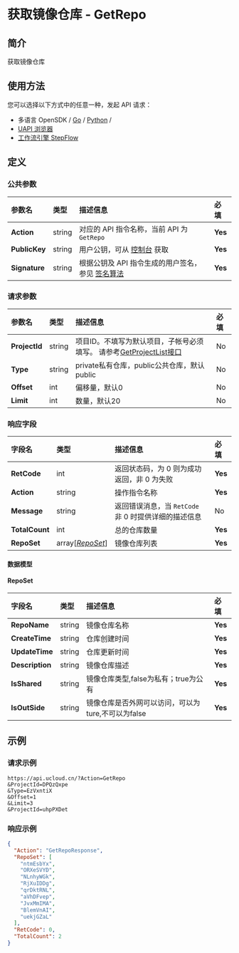 # 获取镜像仓库 - GetRepo

## 简介

获取镜像仓库






## 使用方法

您可以选择以下方式中的任意一种，发起 API 请求：
- 多语言 OpenSDK / [Go](https://github.com/ucloud/ucloud-sdk-go) / [Python](https://github.com/ucloud/ucloud-sdk-python3) /
- [UAPI 浏览器](https://console.ucloud.cn/uapi/detail?id=GetRepo)
- [工作流引擎 StepFlow](https://console.ucloud.cn/stepflow/manage/)


## 定义

### 公共参数

| 参数名 | 类型 | 描述信息 | 必填 |
|:---|:---|:---|:---|
| **Action**     | string  | 对应的 API 指令名称，当前 API 为 `GetRepo`                        | **Yes** |
| **PublicKey**  | string  | 用户公钥，可从 [控制台](https://console.ucloud.cn/uapi/apikey) 获取                                             | **Yes** |
| **Signature**  | string  | 根据公钥及 API 指令生成的用户签名，参见 [签名算法](api/summary/signature.md)  | **Yes** |

### 请求参数

| 参数名 | 类型 | 描述信息 | 必填 |
|:---|:---|:---|:---|
| **ProjectId** | string | 项目ID。不填写为默认项目，子帐号必须填写。 请参考[GetProjectList接口](api/summary/get_project_list) |No|
| **Type** | string | private私有仓库，public公共仓库，默认public |No|
| **Offset** | int | 偏移量，默认0 |No|
| **Limit** | int | 数量，默认20 |No|

### 响应字段

| 字段名 | 类型 | 描述信息 | 必填 |
|:---|:---|:---|:---|
| **RetCode** | int | 返回状态码，为 0 则为成功返回，非 0 为失败 |**Yes**|
| **Action** | string | 操作指令名称 |**Yes**|
| **Message** | string | 返回错误消息，当 `RetCode` 非 0 时提供详细的描述信息 |No|
| **TotalCount** | int | 总的仓库数量 |**Yes**|
| **RepoSet** | array[[*RepoSet*](#RepoSet)] | 镜像仓库列表 |**Yes**|

#### 数据模型


#### RepoSet

| 字段名 | 类型 | 描述信息 | 必填 |
|:---|:---|:---|:---|
| **RepoName** | string | 镜像仓库名称 |**Yes**|
| **CreateTime** | string | 仓库创建时间 |**Yes**|
| **UpdateTime** | string | 仓库更新时间 |**Yes**|
| **Description** | string | 镜像仓库描述 |**Yes**|
| **IsShared** | string | 镜像仓库类型,false为私有；true为公有 |**Yes**|
| **IsOutSide** | string | 镜像仓库是否外网可以访问，可以为ture,不可以为false |**Yes**|

## 示例

### 请求示例
    
```
https://api.ucloud.cn/?Action=GetRepo
&ProjectId=DPQzQxpe
&Type=EzVxntiX
&Offset=1
&Limit=3
&ProjectId=uhpPXDet
```

### 响应示例
    
```json
{
  "Action": "GetRepoResponse",
  "RepoSet": [
    "ntmEsbYx",
    "ORXeSVYD",
    "NLnhyWGk",
    "RjXuIDDg",
    "qrDktRNL",
    "aVhDFvep",
    "JvxMmIMA",
    "BlemVnAI",
    "uekjGZaL"
  ],
  "RetCode": 0,
  "TotalCount": 2
}
```





